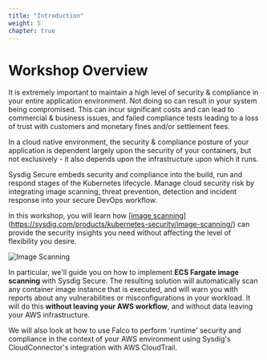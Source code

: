 ```yaml
---
title: "Introduction"
weight: 5
chapter: true
---
```


# Workshop Overview

 It is extremely important to maintain a high level of security & compliance in your entire application environment. Not doing so can result in your system being compromised. This can incur significant costs and can lead to commercial & business issues, and failed compliance tests leading to a loss of trust with customers and monetary fines and/or settlement fees.  

 In a cloud native environment, the security & compliance posture of your application is dependent largely upon the security of your containers, but not exclusively - it also depends upon the infrastructure upon which it runs.

 Sysdig Secure embeds security and compliance into the build, run and respond stages of the Kubernetes lifecycle. Manage cloud security risk by integrating image scanning, threat prevention, detection and incident response into your secure DevOps workflow.

 In this workshop, you will learn how [[image scanning](https://sysdig.com/products/kubernetes-security/image-scanning/)](https://sysdig.com/products/kubernetes-security/image-scanning/) can provide the security insights you need without affecting the level of flexibility you desire.

 ![Image Scanning](/images/00_introduction/aliens.png)

 In particular, we'll guide you on how to implement **ECS Fargate image scanning** with Sysdig Secure. The resulting solution will automatically scan any container image instance that is executed, and will warn you with reports about any vulnerabilities or misconfigurations in your workload. It will do this **without leaving your AWS workflow**, and without data leaving your AWS infrastructure.

 We will also look at how to use Falco to perform 'runtime' security and compliance in the context of your AWS environment using Sysdig's CloudConnector's integration with AWS CloudTrail.
